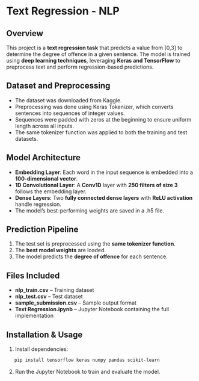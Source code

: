 <!-- # Text Regression - NLP

Regression Task to predict a value from [0,3] to determine the degree of offence in the sentences. 


# Dataset and Precprocessing

Dataset was downloaded from kaggle and was preprocessed using keras tokenizer function. Sentences were converted into sequences of integer values and then padded with 0s in the beginning of each sequence  until each sequence has the same length as the longest sequence.

# Model 

Keras embedding layer was used to embed each word in the input sequence into a vector of 100 dimensions. The output from the embedding layer is a 2d matrix.Following embedding layer is a Conv1d layer with 250 filters of size 3 . Finally there are 2 dense layers with relu activation function , as it is a regrssion problem. The best performing weights are stored in '.h5' file.

The same tokenizer function was used for the preprocessing of test set . The best performing weights are loaded into the model and using the predict function degree of offence is predicted for the test set. -->

# Text Regression - NLP

<!-- Developed a Siamese Deep Network called MaLSTM (Manhattan LSTM) to detect similarity between two sentences. -->

## Overview

This project is a **text regression task** that predicts a value from [0,3] to determine the degree of offence in a given sentence. The model is trained using **deep learning techniques**, leveraging **Keras and TensorFlow** to preprocess text and perform regression-based predictions.

## Dataset and Preprocessing

- The dataset was downloaded from Kaggle.
- Preprocessing was done using Keras Tokenizer, which converts sentences into sequences of integer values.
- Sequences were padded with zeros at the beginning to ensure uniform length across all inputs.
- The same tokenizer function was applied to both the training and test datasets.

## Model Architecture

- **Embedding Layer**: Each word in the input sequence is embedded into a **100-dimensional vector**.
- **1D Convolutional Layer**: A **Conv1D** layer with **250 filters of size 3** follows the embedding layer.
- **Dense Layers**: Two **fully connected dense layers** with **ReLU activation** handle regression.
- The model’s best-performing weights are saved in a .h5 file.

## Prediction Pipeline

1. The test set is preprocessed using the **same tokenizer function**.
2. The **best model weights** are loaded.
3. The model predicts the **degree of offence** for each sentence.

## Files Included

- **nlp_train.csv** – Training dataset
- **nlp_test.csv** – Test dataset
- **sample_submission.csv** – Sample output format
- **Text Regression.ipynb** – Jupyter Notebook containing the full implementation

## Installation & Usage

1. Install dependencies:

```bash
   pip install tensorflow keras numpy pandas scikit-learn
```

2. Run the Jupyter Notebook to train and evaluate the model.






